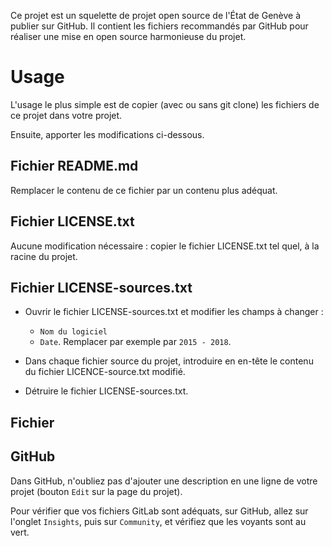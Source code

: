 Ce projet est un squelette de projet open source de l'État de Genève à publier sur GitHub.
Il contient les fichiers recommandés par GitHub pour réaliser une mise en open source harmonieuse du projet.

# Usage

L'usage le plus simple est de copier (avec ou sans git clone) les fichiers de ce projet dans votre projet.

Ensuite, apporter les modifications ci-dessous.

## Fichier README.md

Remplacer le contenu de ce fichier par un contenu plus adéquat.

## Fichier LICENSE.txt

Aucune modification nécessaire : copier le fichier LICENSE.txt tel quel, à la racine du projet.

## Fichier LICENSE-sources.txt

- Ouvrir le fichier LICENSE-sources.txt et modifier les champs à changer : 
  - `Nom du logiciel`
  - `Date`. Remplacer par exemple par `2015 - 2018`.

- Dans chaque fichier source du projet, introduire en en-tête le contenu du fichier LICENCE-source.txt modifié.

- Détruire le fichier LICENSE-sources.txt.

## Fichier 



## GitHub

Dans GitHub, n'oubliez pas d'ajouter une description en une ligne de votre projet (bouton `Edit` sur la page
du projet).

Pour vérifier que vos fichiers GitLab sont adéquats, sur GitHub, allez sur l'onglet `Insights`, puis sur
`Community`, et vérifiez que les voyants sont au vert.